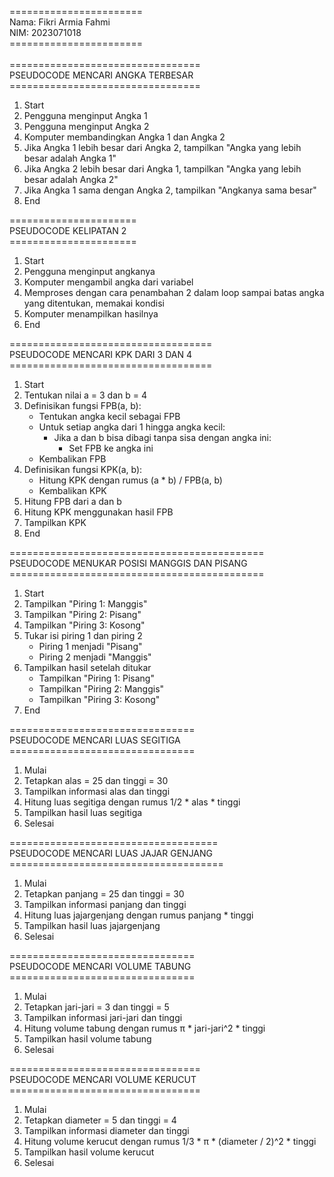 =======================<br>
Nama: Fikri Armia Fahmi<br>
NIM: 2023071018<br>
=======================<br>
<br>
=================================<br>
PSEUDOCODE MENCARI ANGKA TERBESAR<br>
=================================<br>
1. Start
2. Pengguna menginput Angka 1
3. Pengguna menginput Angka 2
4. Komputer membandingkan Angka 1 dan Angka 2
5. Jika Angka 1 lebih besar dari Angka 2, tampilkan "Angka yang lebih besar adalah Angka 1"
6. Jika Angka 2 lebih besar dari Angka 1, tampilkan "Angka yang lebih besar adalah Angka 2"
7. Jika Angka 1 sama dengan Angka 2, tampilkan "Angkanya sama besar"
8. End

======================<br>
PSEUDOCODE KELIPATAN 2<br>
======================<br>
1. Start
2. Pengguna menginput angkanya
3. Komputer mengambil angka dari variabel
4. Memproses dengan cara penambahan 2 dalam loop sampai batas angka yang ditentukan, memakai kondisi
5. Komputer menampilkan hasilnya
6. End

===================================<br>
PSEUDOCODE MENCARI KPK DARI 3 DAN 4<br>
===================================<br>
1. Start
2. Tentukan nilai a = 3 dan b = 4
3. Definisikan fungsi FPB(a, b):
   - Tentukan angka kecil sebagai FPB
   - Untuk setiap angka dari 1 hingga angka kecil:
     - Jika a dan b bisa dibagi tanpa sisa dengan angka ini:
       - Set FPB ke angka ini
   - Kembalikan FPB
4. Definisikan fungsi KPK(a, b):
   - Hitung KPK dengan rumus (a * b) / FPB(a, b)
   - Kembalikan KPK
5. Hitung FPB dari a dan b
6. Hitung KPK menggunakan hasil FPB
7. Tampilkan KPK
8. End

============================================<br>
PSEUDOCODE MENUKAR POSISI MANGGIS DAN PISANG<br>
============================================<br>
1. Start
2. Tampilkan "Piring 1: Manggis"
3. Tampilkan "Piring 2: Pisang"
4. Tampilkan "Piring 3: Kosong"
5. Tukar isi piring 1 dan piring 2
   - Piring 1 menjadi "Pisang"
   - Piring 2 menjadi "Manggis"
6. Tampilkan hasil setelah ditukar
   - Tampilkan "Piring 1: Pisang"
   - Tampilkan "Piring 2: Manggis"
   - Tampilkan "Piring 3: Kosong"
7. End

================================<br>
PSEUDOCODE MENCARI LUAS SEGITIGA<br>
================================<br>
1. Mulai
2. Tetapkan alas = 25 dan tinggi = 30
3. Tampilkan informasi alas dan tinggi
4. Hitung luas segitiga dengan rumus 1/2 * alas * tinggi
5. Tampilkan hasil luas segitiga
6. Selesai

====================================<br>
PSEUDOCODE MENCARI LUAS JAJAR GENJANG<br>
=====================================<br>
1. Mulai
2. Tetapkan panjang = 25 dan tinggi = 30
3. Tampilkan informasi panjang dan tinggi
4. Hitung luas jajargenjang dengan rumus panjang * tinggi
5. Tampilkan hasil luas jajargenjang
6. Selesai

================================<br>
PSEUDOCODE MENCARI VOLUME TABUNG<br>
================================<br>
1. Mulai
2. Tetapkan jari-jari = 3 dan tinggi = 5
3. Tampilkan informasi jari-jari dan tinggi
4. Hitung volume tabung dengan rumus π * jari-jari^2 * tinggi
5. Tampilkan hasil volume tabung
6. Selesai

=================================<br>
PSEUDOCODE MENCARI VOLUME KERUCUT<br>
=================================<br>
1. Mulai
2. Tetapkan diameter = 5 dan tinggi = 4
3. Tampilkan informasi diameter dan tinggi
4. Hitung volume kerucut dengan rumus 1/3 * π * (diameter / 2)^2 * tinggi
5. Tampilkan hasil volume kerucut
6. Selesai

